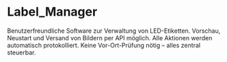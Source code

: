 # Label_Manager
 Benutzerfreundliche Software zur Verwaltung von LED-Etiketten. Vorschau, Neustart und Versand von Bildern per API möglich. Alle Aktionen werden automatisch protokolliert. Keine Vor-Ort-Prüfung nötig – alles zentral steuerbar.
